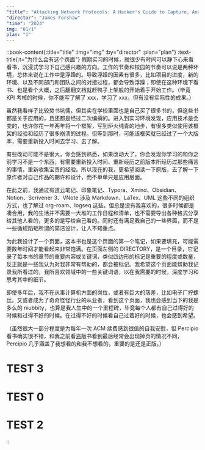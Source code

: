 ```yaml
---
"title": "Attacking Network Protocols: A Hacker's Guide to Capture, Analysis, and Exploitation"
"director": "James Forshaw"
"time": "2024"
img: "01/1"
plan: "1"
---
```


::book-content{:title="title" :img="img" :by="director" :plan="plan"}
:text-title{:t="为什么会有这个页面"}
假期实习的时候，就很少有时间可以静下心来看看书，沉浸式学习下自己感兴趣的方向。工作的节奏和校园的节奏可以说是两种环境，总体来说在工作中是浮躁的。导致浮躁的因素有很多，比如项目的进度，新的环境、以及不同部门和团队之间的对接过程，都会导致浮躁；即使在这种环境下看书、也是看个大概，之后翻翻文档就赶鸭子上架般的开始着手开始工作。（毕竟 KPI 考核的时候，你不能写了解了 xxx，学习了 xxx，但有没有实际性的成果。）

虽然我看样子比较焚书坑儒，但其实在学校里面也是自己买了很多书的，但这些书都是关于应用的，且还都是经过二次编撰的。进入到实习环境发现，应用技术是会变的，也许你花一年两年将一个框架，写到炉火纯青的地步，有很多类似使用该框架的经验和经历了很多崩溃的过程。但等到那时，可能该框架就已经过了一个大版本，需要重新投入时间去学习、去了解。

有些改动可能不是很大，你会感到熟悉，如果改动大了，你会发现你学习的和你之前学习不是一个东西，有需要重新投入时间、重新经历之前版本所经历过那些痛苦的事情，重新收集宝贵的经验。所以现在的我，更希望阅读一下原版，去了解一下原作者对自己作品的期许和设计，而不单单只是应用层面。

在此之前，我通过有道云笔记、印象笔记、Typora、Xmind、Obsidian、Notion、Scrivener 3、VNote 涉及 Markdown、LaTex、UML 这些不同的组织方式，也了解过  org-roam、logseq 这些。但总是没有我喜欢的，很多时候都是凑合用，我的生活并不需要一大堆的工作日程和清单，也不需要导出各种格式分享给其他人看的，更多的是写给自己看的。同时还有满足我自己的一些界面，而不是一些循规蹈矩所谓的简洁设计，让人不知重点。

为此我设计了一个页面，这本书也是这个页面的第一个笔记，如果要填充，可能需要数年时间才能看起来非常饱满。在页面左侧的 DIRECTORY，是一个目录，它记录了每本书的章节的重要内容或关键词，类似四边形的标记是重要的程度或数量，反正就是一些我认为对我非常有帮助的，都会被标记。我希望这个页面能帮助我记录我所看过的，我所喜欢领域中的一些关键词语，以在我需要的时候，深度学习和思考其中的细节。

即使多年后，我不在从事计算机方面的岗位，或者有巨大的落差，比如电子厂拧螺丝。又或者成为了奇奇怪怪行业的从业者，看到这个页面，我也会感到当下的我是多么的 niubbity，也算是我人生中的一个里程碑，毕竟每个人都有自己过得好的时候和过得不好的时候。在过得不好的时候看自己过着好的时候，也会感到希望。

（虽然很大一部分程度是为每年一次 ACM 续费感到很值的自我安慰，但 Percipio 看书确实很不错，和我之前看盗版书看到最后经常会出现掉页的情况不同，Percipio 几乎涵盖了我想看的和我不想看的，重要的是还是正版。）

# TEST 3
# TEST 0
# TEST 2
::
